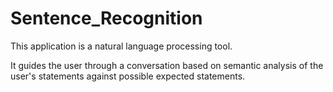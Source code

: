# Sentence_Recognition
This application is a natural language processing tool. 

It guides the user through a conversation based on semantic analysis of the user's statements against possible expected statements.
